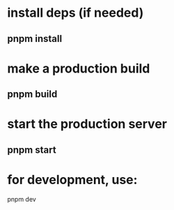 # install deps (if needed)
pnpm install
--
# make a production build
pnpm build
--
# start the production server
pnpm start
--
# for development, use:
pnpm dev
 
